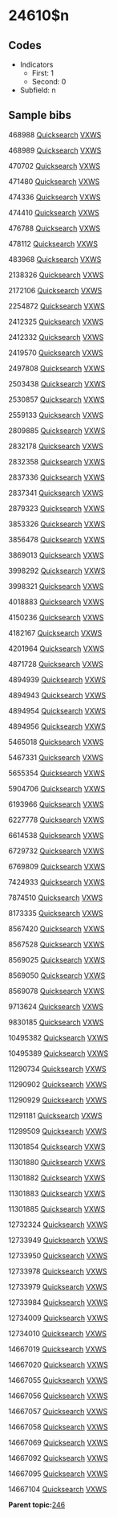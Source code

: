 # 24610$n

## Codes

-   Indicators
    -   First: 1
    -   Second: 0
-   Subfield: n

## Sample bibs

468988 [Quicksearch](https://search.library.yale.edu/catalog/468988) [VXWS](http://prodorbis.library.yale.edu:7014/vxws/GetHoldingsService?bibId=468988)

468989 [Quicksearch](https://search.library.yale.edu/catalog/468989) [VXWS](http://prodorbis.library.yale.edu:7014/vxws/GetHoldingsService?bibId=468989)

470702 [Quicksearch](https://search.library.yale.edu/catalog/470702) [VXWS](http://prodorbis.library.yale.edu:7014/vxws/GetHoldingsService?bibId=470702)

471480 [Quicksearch](https://search.library.yale.edu/catalog/471480) [VXWS](http://prodorbis.library.yale.edu:7014/vxws/GetHoldingsService?bibId=471480)

474336 [Quicksearch](https://search.library.yale.edu/catalog/474336) [VXWS](http://prodorbis.library.yale.edu:7014/vxws/GetHoldingsService?bibId=474336)

474410 [Quicksearch](https://search.library.yale.edu/catalog/474410) [VXWS](http://prodorbis.library.yale.edu:7014/vxws/GetHoldingsService?bibId=474410)

476788 [Quicksearch](https://search.library.yale.edu/catalog/476788) [VXWS](http://prodorbis.library.yale.edu:7014/vxws/GetHoldingsService?bibId=476788)

478112 [Quicksearch](https://search.library.yale.edu/catalog/478112) [VXWS](http://prodorbis.library.yale.edu:7014/vxws/GetHoldingsService?bibId=478112)

483968 [Quicksearch](https://search.library.yale.edu/catalog/483968) [VXWS](http://prodorbis.library.yale.edu:7014/vxws/GetHoldingsService?bibId=483968)

2138326 [Quicksearch](https://search.library.yale.edu/catalog/2138326) [VXWS](http://prodorbis.library.yale.edu:7014/vxws/GetHoldingsService?bibId=2138326)

2172106 [Quicksearch](https://search.library.yale.edu/catalog/2172106) [VXWS](http://prodorbis.library.yale.edu:7014/vxws/GetHoldingsService?bibId=2172106)

2254872 [Quicksearch](https://search.library.yale.edu/catalog/2254872) [VXWS](http://prodorbis.library.yale.edu:7014/vxws/GetHoldingsService?bibId=2254872)

2412325 [Quicksearch](https://search.library.yale.edu/catalog/2412325) [VXWS](http://prodorbis.library.yale.edu:7014/vxws/GetHoldingsService?bibId=2412325)

2412332 [Quicksearch](https://search.library.yale.edu/catalog/2412332) [VXWS](http://prodorbis.library.yale.edu:7014/vxws/GetHoldingsService?bibId=2412332)

2419570 [Quicksearch](https://search.library.yale.edu/catalog/2419570) [VXWS](http://prodorbis.library.yale.edu:7014/vxws/GetHoldingsService?bibId=2419570)

2497808 [Quicksearch](https://search.library.yale.edu/catalog/2497808) [VXWS](http://prodorbis.library.yale.edu:7014/vxws/GetHoldingsService?bibId=2497808)

2503438 [Quicksearch](https://search.library.yale.edu/catalog/2503438) [VXWS](http://prodorbis.library.yale.edu:7014/vxws/GetHoldingsService?bibId=2503438)

2530857 [Quicksearch](https://search.library.yale.edu/catalog/2530857) [VXWS](http://prodorbis.library.yale.edu:7014/vxws/GetHoldingsService?bibId=2530857)

2559133 [Quicksearch](https://search.library.yale.edu/catalog/2559133) [VXWS](http://prodorbis.library.yale.edu:7014/vxws/GetHoldingsService?bibId=2559133)

2809885 [Quicksearch](https://search.library.yale.edu/catalog/2809885) [VXWS](http://prodorbis.library.yale.edu:7014/vxws/GetHoldingsService?bibId=2809885)

2832178 [Quicksearch](https://search.library.yale.edu/catalog/2832178) [VXWS](http://prodorbis.library.yale.edu:7014/vxws/GetHoldingsService?bibId=2832178)

2832358 [Quicksearch](https://search.library.yale.edu/catalog/2832358) [VXWS](http://prodorbis.library.yale.edu:7014/vxws/GetHoldingsService?bibId=2832358)

2837336 [Quicksearch](https://search.library.yale.edu/catalog/2837336) [VXWS](http://prodorbis.library.yale.edu:7014/vxws/GetHoldingsService?bibId=2837336)

2837341 [Quicksearch](https://search.library.yale.edu/catalog/2837341) [VXWS](http://prodorbis.library.yale.edu:7014/vxws/GetHoldingsService?bibId=2837341)

2879323 [Quicksearch](https://search.library.yale.edu/catalog/2879323) [VXWS](http://prodorbis.library.yale.edu:7014/vxws/GetHoldingsService?bibId=2879323)

3853326 [Quicksearch](https://search.library.yale.edu/catalog/3853326) [VXWS](http://prodorbis.library.yale.edu:7014/vxws/GetHoldingsService?bibId=3853326)

3856478 [Quicksearch](https://search.library.yale.edu/catalog/3856478) [VXWS](http://prodorbis.library.yale.edu:7014/vxws/GetHoldingsService?bibId=3856478)

3869013 [Quicksearch](https://search.library.yale.edu/catalog/3869013) [VXWS](http://prodorbis.library.yale.edu:7014/vxws/GetHoldingsService?bibId=3869013)

3998292 [Quicksearch](https://search.library.yale.edu/catalog/3998292) [VXWS](http://prodorbis.library.yale.edu:7014/vxws/GetHoldingsService?bibId=3998292)

3998321 [Quicksearch](https://search.library.yale.edu/catalog/3998321) [VXWS](http://prodorbis.library.yale.edu:7014/vxws/GetHoldingsService?bibId=3998321)

4018883 [Quicksearch](https://search.library.yale.edu/catalog/4018883) [VXWS](http://prodorbis.library.yale.edu:7014/vxws/GetHoldingsService?bibId=4018883)

4150236 [Quicksearch](https://search.library.yale.edu/catalog/4150236) [VXWS](http://prodorbis.library.yale.edu:7014/vxws/GetHoldingsService?bibId=4150236)

4182167 [Quicksearch](https://search.library.yale.edu/catalog/4182167) [VXWS](http://prodorbis.library.yale.edu:7014/vxws/GetHoldingsService?bibId=4182167)

4201964 [Quicksearch](https://search.library.yale.edu/catalog/4201964) [VXWS](http://prodorbis.library.yale.edu:7014/vxws/GetHoldingsService?bibId=4201964)

4871728 [Quicksearch](https://search.library.yale.edu/catalog/4871728) [VXWS](http://prodorbis.library.yale.edu:7014/vxws/GetHoldingsService?bibId=4871728)

4894939 [Quicksearch](https://search.library.yale.edu/catalog/4894939) [VXWS](http://prodorbis.library.yale.edu:7014/vxws/GetHoldingsService?bibId=4894939)

4894943 [Quicksearch](https://search.library.yale.edu/catalog/4894943) [VXWS](http://prodorbis.library.yale.edu:7014/vxws/GetHoldingsService?bibId=4894943)

4894954 [Quicksearch](https://search.library.yale.edu/catalog/4894954) [VXWS](http://prodorbis.library.yale.edu:7014/vxws/GetHoldingsService?bibId=4894954)

4894956 [Quicksearch](https://search.library.yale.edu/catalog/4894956) [VXWS](http://prodorbis.library.yale.edu:7014/vxws/GetHoldingsService?bibId=4894956)

5465018 [Quicksearch](https://search.library.yale.edu/catalog/5465018) [VXWS](http://prodorbis.library.yale.edu:7014/vxws/GetHoldingsService?bibId=5465018)

5467331 [Quicksearch](https://search.library.yale.edu/catalog/5467331) [VXWS](http://prodorbis.library.yale.edu:7014/vxws/GetHoldingsService?bibId=5467331)

5655354 [Quicksearch](https://search.library.yale.edu/catalog/5655354) [VXWS](http://prodorbis.library.yale.edu:7014/vxws/GetHoldingsService?bibId=5655354)

5904706 [Quicksearch](https://search.library.yale.edu/catalog/5904706) [VXWS](http://prodorbis.library.yale.edu:7014/vxws/GetHoldingsService?bibId=5904706)

6193966 [Quicksearch](https://search.library.yale.edu/catalog/6193966) [VXWS](http://prodorbis.library.yale.edu:7014/vxws/GetHoldingsService?bibId=6193966)

6227778 [Quicksearch](https://search.library.yale.edu/catalog/6227778) [VXWS](http://prodorbis.library.yale.edu:7014/vxws/GetHoldingsService?bibId=6227778)

6614538 [Quicksearch](https://search.library.yale.edu/catalog/6614538) [VXWS](http://prodorbis.library.yale.edu:7014/vxws/GetHoldingsService?bibId=6614538)

6729732 [Quicksearch](https://search.library.yale.edu/catalog/6729732) [VXWS](http://prodorbis.library.yale.edu:7014/vxws/GetHoldingsService?bibId=6729732)

6769809 [Quicksearch](https://search.library.yale.edu/catalog/6769809) [VXWS](http://prodorbis.library.yale.edu:7014/vxws/GetHoldingsService?bibId=6769809)

7424933 [Quicksearch](https://search.library.yale.edu/catalog/7424933) [VXWS](http://prodorbis.library.yale.edu:7014/vxws/GetHoldingsService?bibId=7424933)

7874510 [Quicksearch](https://search.library.yale.edu/catalog/7874510) [VXWS](http://prodorbis.library.yale.edu:7014/vxws/GetHoldingsService?bibId=7874510)

8173335 [Quicksearch](https://search.library.yale.edu/catalog/8173335) [VXWS](http://prodorbis.library.yale.edu:7014/vxws/GetHoldingsService?bibId=8173335)

8567420 [Quicksearch](https://search.library.yale.edu/catalog/8567420) [VXWS](http://prodorbis.library.yale.edu:7014/vxws/GetHoldingsService?bibId=8567420)

8567528 [Quicksearch](https://search.library.yale.edu/catalog/8567528) [VXWS](http://prodorbis.library.yale.edu:7014/vxws/GetHoldingsService?bibId=8567528)

8569025 [Quicksearch](https://search.library.yale.edu/catalog/8569025) [VXWS](http://prodorbis.library.yale.edu:7014/vxws/GetHoldingsService?bibId=8569025)

8569050 [Quicksearch](https://search.library.yale.edu/catalog/8569050) [VXWS](http://prodorbis.library.yale.edu:7014/vxws/GetHoldingsService?bibId=8569050)

8569078 [Quicksearch](https://search.library.yale.edu/catalog/8569078) [VXWS](http://prodorbis.library.yale.edu:7014/vxws/GetHoldingsService?bibId=8569078)

9713624 [Quicksearch](https://search.library.yale.edu/catalog/9713624) [VXWS](http://prodorbis.library.yale.edu:7014/vxws/GetHoldingsService?bibId=9713624)

9830185 [Quicksearch](https://search.library.yale.edu/catalog/9830185) [VXWS](http://prodorbis.library.yale.edu:7014/vxws/GetHoldingsService?bibId=9830185)

10495382 [Quicksearch](https://search.library.yale.edu/catalog/10495382) [VXWS](http://prodorbis.library.yale.edu:7014/vxws/GetHoldingsService?bibId=10495382)

10495389 [Quicksearch](https://search.library.yale.edu/catalog/10495389) [VXWS](http://prodorbis.library.yale.edu:7014/vxws/GetHoldingsService?bibId=10495389)

11290734 [Quicksearch](https://search.library.yale.edu/catalog/11290734) [VXWS](http://prodorbis.library.yale.edu:7014/vxws/GetHoldingsService?bibId=11290734)

11290902 [Quicksearch](https://search.library.yale.edu/catalog/11290902) [VXWS](http://prodorbis.library.yale.edu:7014/vxws/GetHoldingsService?bibId=11290902)

11290929 [Quicksearch](https://search.library.yale.edu/catalog/11290929) [VXWS](http://prodorbis.library.yale.edu:7014/vxws/GetHoldingsService?bibId=11290929)

11291181 [Quicksearch](https://search.library.yale.edu/catalog/11291181) [VXWS](http://prodorbis.library.yale.edu:7014/vxws/GetHoldingsService?bibId=11291181)

11299509 [Quicksearch](https://search.library.yale.edu/catalog/11299509) [VXWS](http://prodorbis.library.yale.edu:7014/vxws/GetHoldingsService?bibId=11299509)

11301854 [Quicksearch](https://search.library.yale.edu/catalog/11301854) [VXWS](http://prodorbis.library.yale.edu:7014/vxws/GetHoldingsService?bibId=11301854)

11301880 [Quicksearch](https://search.library.yale.edu/catalog/11301880) [VXWS](http://prodorbis.library.yale.edu:7014/vxws/GetHoldingsService?bibId=11301880)

11301882 [Quicksearch](https://search.library.yale.edu/catalog/11301882) [VXWS](http://prodorbis.library.yale.edu:7014/vxws/GetHoldingsService?bibId=11301882)

11301883 [Quicksearch](https://search.library.yale.edu/catalog/11301883) [VXWS](http://prodorbis.library.yale.edu:7014/vxws/GetHoldingsService?bibId=11301883)

11301885 [Quicksearch](https://search.library.yale.edu/catalog/11301885) [VXWS](http://prodorbis.library.yale.edu:7014/vxws/GetHoldingsService?bibId=11301885)

12732324 [Quicksearch](https://search.library.yale.edu/catalog/12732324) [VXWS](http://prodorbis.library.yale.edu:7014/vxws/GetHoldingsService?bibId=12732324)

12733949 [Quicksearch](https://search.library.yale.edu/catalog/12733949) [VXWS](http://prodorbis.library.yale.edu:7014/vxws/GetHoldingsService?bibId=12733949)

12733950 [Quicksearch](https://search.library.yale.edu/catalog/12733950) [VXWS](http://prodorbis.library.yale.edu:7014/vxws/GetHoldingsService?bibId=12733950)

12733978 [Quicksearch](https://search.library.yale.edu/catalog/12733978) [VXWS](http://prodorbis.library.yale.edu:7014/vxws/GetHoldingsService?bibId=12733978)

12733979 [Quicksearch](https://search.library.yale.edu/catalog/12733979) [VXWS](http://prodorbis.library.yale.edu:7014/vxws/GetHoldingsService?bibId=12733979)

12733984 [Quicksearch](https://search.library.yale.edu/catalog/12733984) [VXWS](http://prodorbis.library.yale.edu:7014/vxws/GetHoldingsService?bibId=12733984)

12734009 [Quicksearch](https://search.library.yale.edu/catalog/12734009) [VXWS](http://prodorbis.library.yale.edu:7014/vxws/GetHoldingsService?bibId=12734009)

12734010 [Quicksearch](https://search.library.yale.edu/catalog/12734010) [VXWS](http://prodorbis.library.yale.edu:7014/vxws/GetHoldingsService?bibId=12734010)

14667019 [Quicksearch](https://search.library.yale.edu/catalog/14667019) [VXWS](http://prodorbis.library.yale.edu:7014/vxws/GetHoldingsService?bibId=14667019)

14667020 [Quicksearch](https://search.library.yale.edu/catalog/14667020) [VXWS](http://prodorbis.library.yale.edu:7014/vxws/GetHoldingsService?bibId=14667020)

14667055 [Quicksearch](https://search.library.yale.edu/catalog/14667055) [VXWS](http://prodorbis.library.yale.edu:7014/vxws/GetHoldingsService?bibId=14667055)

14667056 [Quicksearch](https://search.library.yale.edu/catalog/14667056) [VXWS](http://prodorbis.library.yale.edu:7014/vxws/GetHoldingsService?bibId=14667056)

14667057 [Quicksearch](https://search.library.yale.edu/catalog/14667057) [VXWS](http://prodorbis.library.yale.edu:7014/vxws/GetHoldingsService?bibId=14667057)

14667058 [Quicksearch](https://search.library.yale.edu/catalog/14667058) [VXWS](http://prodorbis.library.yale.edu:7014/vxws/GetHoldingsService?bibId=14667058)

14667069 [Quicksearch](https://search.library.yale.edu/catalog/14667069) [VXWS](http://prodorbis.library.yale.edu:7014/vxws/GetHoldingsService?bibId=14667069)

14667092 [Quicksearch](https://search.library.yale.edu/catalog/14667092) [VXWS](http://prodorbis.library.yale.edu:7014/vxws/GetHoldingsService?bibId=14667092)

14667095 [Quicksearch](https://search.library.yale.edu/catalog/14667095) [VXWS](http://prodorbis.library.yale.edu:7014/vxws/GetHoldingsService?bibId=14667095)

14667104 [Quicksearch](https://search.library.yale.edu/catalog/14667104) [VXWS](http://prodorbis.library.yale.edu:7014/vxws/GetHoldingsService?bibId=14667104)

**Parent topic:**[246](../../tags/246/246.md)

